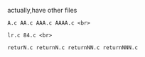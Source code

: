 actually,have other files <br>
   
    A.c AA.c AAA.c AAAA.c <br>

    lr.c 84.c <br>

    returN.c returnN.c returnNN.c returnNNN.c
